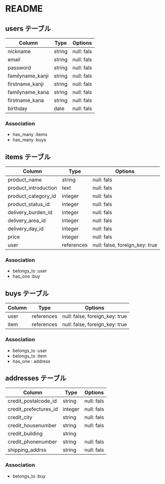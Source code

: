 # README

## users テーブル

| Column            | Type       | Options    |
| ----------------  |-------     | ---------- |
| nickname          | string     | null: fals |
| email             | string     | null: fals |
| password          | string     | null: fals |
| familyname_kanji  | string     | null: fals |
| firstname_kanji   | string     | null: fals |
| familyname_kana   | string     | null: fals |
| firstname_kana    | string     | null: fals |
| birthday          | date       | null: fals |

### Association

- has_many :items
- has_many :buys



## items テーブル

| Column                 | Type        | Options                         |
| ---------------------- | ------      | ------------------------------- |
| product_name           | string      | null: fals                      |
| product_introduction   | text        | null: fals                      |
| product_category_id    | integer     | null: fals                      |
| product_status_id      | integer     | null: fals                      |
| delivery_burden_id     | integer     | null: fals                      |
| delivery_area_id       | integer     | null: fals                      |
| delivery_day_id        | integer     | null: fals                      |
| price                  | integer     | null: fals                      |
| user                   | references  | null: false, foreign_key: true  |

### Association

- belongs_to :user
- has_one :buy

## buys テーブル

| Column          | Type        | Options                         |
| --------------- | ------      | ------------------------------- |
| user            | references  | null: false, foreign_key: true  |
| item            | references  | null: false, foreign_key: true  |

### Association

- belongs_to :user
- belongs_to :item
- has_one : address

## addresses テーブル

| Column                | Type        | Options                         |
| --------------------  | ------      | ------------------------------- |
| credit_postalcode_id  | string      | null: fals                      |
| credit_prefectures_id | integer     | null: fals                      |
| credit_city           | string      | null: fals                      |
| credit_housenumber    | string      | null: fals                      |
| credit_building       | string      |                                 |
| credit_phonenumber    | string      | null: fals                      |
| shipping_addrss       | string      | null: fals                      |


### Association

- belongs_to :buy